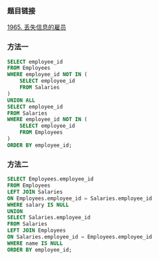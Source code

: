 ### 题目链接
[1965. 丢失信息的雇员](https://leetcode.cn/problems/employees-with-missing-information)

### 方法一
```SQL
SELECT employee_id
FROM Employees
WHERE employee_id NOT IN (
    SELECT employee_id
    FROM Salaries
)
UNION ALL
SELECT employee_id 
FROM Salaries 
WHERE employee_id NOT IN (
    SELECT employee_id
    FROM Employees
)
ORDER BY employee_id;
```

### 方法二
```SQL
SELECT Employees.employee_id
FROM Employees
LEFT JOIN Salaries
ON Employees.employee_id = Salaries.employee_id
WHERE salary IS NULL
UNION
SELECT Salaries.employee_id
FROM Salaries
LEFT JOIN Employees
ON Salaries.employee_id = Employees.employee_id
WHERE name IS NULL
ORDER BY employee_id;
```